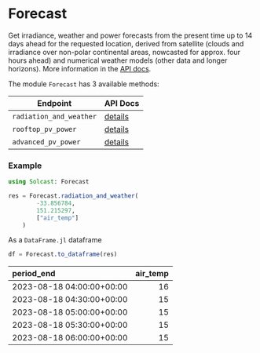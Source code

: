 # Forecast

Get irradiance, weather and power forecasts from the present time up to 14 days ahead for
the requested location, derived from satellite (clouds and irradiance over non-polar continental areas,
nowcasted for approx. four hours ahead) and numerical weather models (other data and longer horizons).
More information in the [API docs](https://docs.solcast.com.au/#49090b36-66db-4d0f-89d5-87d19f00bec1).

The module `Forecast` has 3 available methods:

| Endpoint                  | API Docs                                                                               |
| ------------------------- | -------------------------------------------------------------------------------------- |
| `radiation_and_weather` | [details](https://docs.solcast.com.au/?#b78a2ee4-c8e5-4ae6-9fb3-c8bbefe91efc) |
| `rooftop_pv_power`      | [details](https://docs.solcast.com.au/?#25ff8ad7-e2a8-44be-9d2e-62e0f73cefd6) |
| `advanced_pv_power`     | [details](https://docs.solcast.com.au/?#0c9d3ccf-e2a4-4583-86a3-f89c8d658fde) |

### Example

```julia
using Solcast: Forecast

res = Forecast.radiation_and_weather(
        -33.856784,
        151.215297,
        ["air_temp"]
    )
```

As a `DataFrame.jl` dataframe

```julia
df = Forecast.to_dataframe(res)
```


| period_end                | air_temp |
| :------------------------ | -------: |
| 2023-08-18 04:00:00+00:00 |       16 |
| 2023-08-18 04:30:00+00:00 |       15 |
| 2023-08-18 05:00:00+00:00 |       15 |
| 2023-08-18 05:30:00+00:00 |       15 |
| 2023-08-18 06:00:00+00:00 |       15 |
